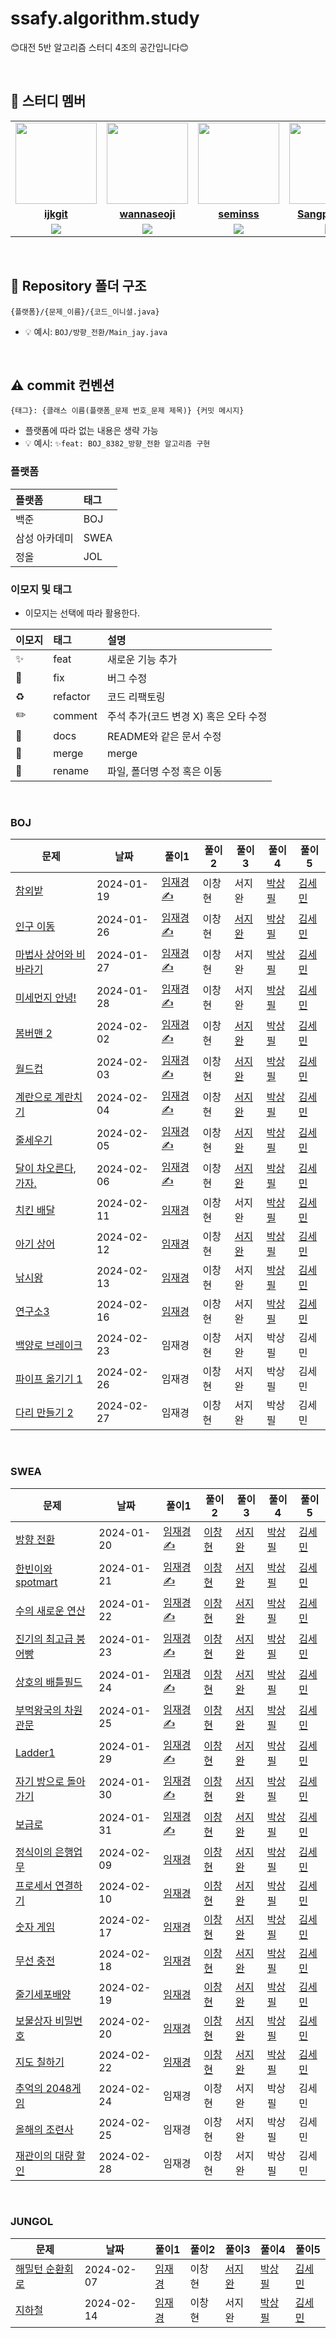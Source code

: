 # ssafy.algorithm.study
😊대전 5반 알고리즘 스터디 4조의 공간입니다😊

<br/>

## 🤖 스터디 멤버

<table>
 <tr>
    <td align="center"><a href="https://github.com/ijkgit"><img src="https://avatars.githubusercontent.com/ijkgit" width="130px;" alt=""></a></td>
    <td align="center"><a href="https://github.com/wannaseoji"><img src="https://avatars.githubusercontent.com/wannaseoji" width="130px;" alt=""></a></td>
    <td align="center"><a href="https://github.com/seminss"><img src="https://avatars.githubusercontent.com/seminss" width="130px;" alt=""></a></td>
    <td align="center"><a href="https://github.com/SangphilPark"><img src="https://avatars.githubusercontent.com/SangphilPark" width="130px;" alt=""></a></td>
    <td align="center"><a href="https://github.com/changhyeon12333"><img src="https://avatars.githubusercontent.com/changhyeon12333" width="130px;" alt=""></a></td>
  </tr>
  <tr>
    <td align="center"><a href="https://github.com/ijkgit"><b>ijkgit</b></a></td>
    <td align="center"><a href="https://github.com/wannaseoji"><b>wannaseoji</b></a></td>
    <td align="center"><a href="https://github.com/seminss"><b>seminss</b></a></td>
    <td align="center"><a href="https://github.com/SangphilPark"><b>SangphilPark</b></a></td>
    <td align="center"><a href="https://github.com/changhyeon12333"><b>changhyeon12333</b></a></td>
  </tr>
  <tr> 
    <td align="center"><img src="https://img.shields.io/badge/Java-007396.svg?&style=for-the-badge&logo=Java&logoColor=white"></td>
    <td align="center"><img src="https://img.shields.io/badge/Java-007396?style=for-the-badge&logo=java&logoColor=white"></td>
    <td align="center"><img src="https://img.shields.io/badge/Java-007396?style=for-the-badge&logo=java&logoColor=white"></td>
    <td align="center"><img src="https://img.shields.io/badge/Java-007396?style=for-the-badge&logo=java&logoColor=white"></td>
    <td align="center"><img src="https://img.shields.io/badge/Java-007396?style=for-the-badge&logo=java&logoColor=white"></td>
  </tr> 
</table>

<br/>

## 📁 Repository 폴더 구조
```
{플랫폼}/{문제_이름}/{코드_이니셜.java}
```

- 💡 예시: `BOJ/방향_전환/Main_jay.java`

<br/>

## ⚠️ commit 컨벤션

```
{태그}: {클래스 이름(플랫폼_문제 번호_문제 제목)} {커밋 메시지}
```

- 플랫폼에 따라 없는 내용은 생략 가능
- 💡 예시: `✨feat: BOJ_8382_방향_전환 알고리즘 구현`

### 플랫폼

| 플랫폼    | 태그  |
|:-------|:----|
| 백준     | BOJ |
| 삼성 아카데미 | SWEA |
| 정올 | JOL |

### 이모지 및 태그

- 이모지는 선택에 따라 활용한다.

| 이모지 | 태그       | 설명                      |
|:----|:---------|:------------------------|
| ✨   | feat     | 새로운 기능 추가               |
| 🐛  | fix      | 버그 수정                   |
| ♻️  | refactor | 코드 리팩토링                 |
| ✏️  | comment  | 주석 추가(코드 변경 X) 혹은 오타 수정 |
| 📝  | docs     | README와 같은 문서 수정        |
| 🔀  | merge    | merge                   |
| 🚚  | rename   | 파일, 폴더명 수정 혹은 이동        |


<br/>

### BOJ
| 문제                                           | 날짜         |풀이1| 풀이2    | 풀이3 | 풀이4 | 풀이5                                                                                                          |
|----------------------------------------------|------------|---|--------|---|---|--------------------------------------------------------------------------------------------------------------|
| [참외밭](https://www.acmicpc.net/problem/2477)  | 2024-01-19 |[임재경](https://www.acmicpc.net/source/72035647)[✍️](https://develop247.tistory.com/438)|이창현|서지완|[박상필](https://www.acmicpc.net/source/72033039)| [김세민](https://www.acmicpc.net/source/72039552)                                                               |
|[인구 이동](https://www.acmicpc.net/problem/16234)|2024-01-26|[임재경](https://www.acmicpc.net/source/72681588)[✍️](https://develop247.tistory.com/461)|이창현|[서지완](https://www.acmicpc.net/source/72442201)|[박상필](https://www.acmicpc.net/source/72605777)| [김세민](https://www.acmicpc.net/source/72528670)|
|[마법사 상어와 비바라기](https://www.acmicpc.net/problem/21610)|2024-01-27|[임재경](https://www.acmicpc.net/source/72481179)[✍️](https://develop247.tistory.com/452)|이창현|서지완| [박상필](https://www.acmicpc.net/source/72615888) | [김세민](https://www.acmicpc.net/source/72896726)|
|[미세먼지 안녕!](https://www.acmicpc.net/problem/17144)|2024-01-28|[임재경](https://www.acmicpc.net/source/72514296)[✍️](https://develop247.tistory.com/453)|이창현|서지완| [박상필](https://www.acmicpc.net/source/72664198) | [김세민](https://www.acmicpc.net/source/72936621)|
|[봄버맨 2](https://www.acmicpc.net/problem/16919)|2024-02-02|[임재경](https://www.acmicpc.net/source/72793442)[✍️](https://develop247.tistory.com/474)|이창현|[서지완](https://www.acmicpc.net/source/72796800)| [박상필](https://www.acmicpc.net/source/72957646) | [김세민](https://www.acmicpc.net/source/72797013)|
|[월드컵](https://www.acmicpc.net/problem/6987)|2024-02-03|[임재경](https://www.acmicpc.net/source/72868756)[✍️](https://develop247.tistory.com/479)|이창현|[서지완](https://www.acmicpc.net/source/72884089)| [박상필](https://www.acmicpc.net/source/73023167) | [김세민](https://www.acmicpc.net/source/72855247)|
|[계란으로 계란치기](https://www.acmicpc.net/problem/16987)|2024-02-04|[임재경](https://www.acmicpc.net/source/72907896)[✍️](https://develop247.tistory.com/483)|이창현|[서지완](https://www.acmicpc.net/source/72937265)| [박상필](https://www.acmicpc.net/source/73050470) | [김세민](https://www.acmicpc.net/source/72896726)|
|[줄세우기](https://www.acmicpc.net/problem/2252)|2024-02-05|[임재경](https://www.acmicpc.net/source/72995281)[✍️](https://develop247.tistory.com/486)|이창현|[서지완](https://www.acmicpc.net/source/72991967)| [박상필](https://www.acmicpc.net/source/73052882) | [김세민](https://www.acmicpc.net/source/72982987)|
|[달이 차오른다, 가자.](https://www.acmicpc.net/problem/1194)|2024-02-06|[임재경](https://www.acmicpc.net/source/72971188)[✍️](https://develop247.tistory.com/484)|이창현|[서지완](https://www.acmicpc.net/source/73318397)| [박상필](https://www.acmicpc.net/source/73079541) | [김세민](https://www.acmicpc.net/source/73050130)|
|[치킨 배달](https://www.acmicpc.net/problem/15686)|2024-02-11|[임재경](https://www.acmicpc.net/source/73179800)|이창현|서지완| [박상필](https://www.acmicpc.net/source/73266390) | [김세민](https://www.acmicpc.net/source/73219069)|
|[아기 상어](https://www.acmicpc.net/problem/16236)|2024-02-12|[임재경](https://www.acmicpc.net/source/73191104)|이창현|[서지완](https://www.acmicpc.net/source/73321266)| [박상필](https://www.acmicpc.net/source/73329760) | [김세민](https://www.acmicpc.net/source/73311502)|
|[낚시왕](https://www.acmicpc.net/problem/17143)|2024-02-13|[임재경](https://www.acmicpc.net/source/73259052)|이창현|서지완| [박상필](https://www.acmicpc.net/source/73356247) | [김세민](https://www.acmicpc.net/source/73372810)|
|[연구소3](https://www.acmicpc.net/problem/17142)|2024-02-16|[임재경](https://www.acmicpc.net/source/73455167)|이창현|서지완| [박상필](https://www.acmicpc.net/source/73676713) |[김세민](https://www.acmicpc.net/source/73451594)|
|[백양로 브레이크](https://www.acmicpc.net/problem/11562)|2024-02-23|임재경|이창현|서지완|박상필|김세민|
|[파이프 옮기기 1](https://www.acmicpc.net/problem/17070)|2024-02-26|임재경|이창현|서지완|박상필|김세민|
|[다리 만들기 2](https://www.acmicpc.net/problem/17472)|2024-02-27|임재경|이창현|서지완|박상필|김세민|

<br/>

### SWEA 
| 문제                                           | 날짜         |풀이1| 풀이2    | 풀이3 | 풀이4 |풀이5|
|----------------------------------------------|------------|---|--------|---|---|----|
| [방향 전환](https://swexpertacademy.com/main/code/problem/problemDetail.do?contestProbId=AWyNQrCahHcDFAVP) | 2024-01-20 |[임재경](https://swexpertacademy.com/main/code/problem/problemSubmitHistory.do?contestProbId=AWyNQrCahHcDFAVP)[✍️](https://develop247.tistory.com/435)|[이창현](https://swexpertacademy.com/main/code/problem/problemSubmitHistory.do?contestProbId=AWyNQrCahHcDFAVP)|[서지완](https://swexpertacademy.com/main/code/problem/problemSubmitHistory.do?contestProbId=AWyNQrCahHcDFAVP)|[박상필](https://swexpertacademy.com/main/code/problem/problemSubmitHistory.do?contestProbId=AWyNQrCahHcDFAVP)| [김세민](https://swexpertacademy.com/main/code/problem/problemSubmitHistory.do?contestProbId=AWyNQrCahHcDFAVP)  |
| [한빈이와 spotmart](https://swexpertacademy.com/main/code/problem/problemDetail.do?contestProbId=AW8Wj7cqbY0DFAXN) | 2024-01-21 |[임재경](https://swexpertacademy.com/main/code/problem/problemSubmitHistory.do?contestProbId=AW8Wj7cqbY0DFAXN)[✍️](https://develop247.tistory.com/440)|[이창현](https://swexpertacademy.com/main/code/problem/problemSubmitHistory.do?contestProbId=AW8Wj7cqbY0DFAXN)|[서지완](https://swexpertacademy.com/main/code/problem/problemSubmitHistory.do?contestProbId=AW8Wj7cqbY0DFAXN)|[박상필](https://swexpertacademy.com/main/code/problem/problemSubmitHistory.do?contestProbId=AW8Wj7cqbY0DFAXN)| [김세민](https://swexpertacademy.com/main/code/problem/problemSubmitHistory.do?contestProbId=AW8Wj7cqbY0DFAXN)  |
| [수의 새로운 연산](https://swexpertacademy.com/main/code/problem/problemDetail.do?contestProbId=AV2b-QGqADMBBASw) | 2024-01-22 |[임재경](https://swexpertacademy.com/main/code/problem/problemSubmitHistory.do?contestProbId=AV2b-QGqADMBBASw#)[✍️](https://develop247.tistory.com/443)|[이창현](https://swexpertacademy.com/main/code/problem/problemSubmitHistory.do?contestProbId=AV2b-QGqADMBBASw#)|[서지완](https://swexpertacademy.com/main/code/problem/problemSubmitHistory.do?contestProbId=AV2b-QGqADMBBASw#)|[박상필](https://swexpertacademy.com/main/code/problem/problemSubmitHistory.do?contestProbId=AV2b-QGqADMBBASw#)| [김세민](https://swexpertacademy.com/main/code/problem/problemSubmitHistory.do?contestProbId=AV2b-QGqADMBBASw#) |
| [진기의 최고급 붕어빵](https://swexpertacademy.com/main/code/problem/problemDetail.do?contestProbId=AV5LsaaqDzYDFAXc) | 2024-01-23 |[임재경](https://swexpertacademy.com/main/code/problem/problemSubmitHistory.do?contestProbId=AV5LsaaqDzYDFAXc)[✍️](https://develop247.tistory.com/444)|[이창현](https://swexpertacademy.com/main/code/problem/problemSubmitHistory.do?contestProbId=AV5LsaaqDzYDFAXc)|[서지완](https://swexpertacademy.com/main/code/problem/problemSubmitHistory.do?contestProbId=AV5LsaaqDzYDFAXc)|[박상필](https://swexpertacademy.com/main/code/problem/problemSubmitHistory.do?contestProbId=AV5LsaaqDzYDFAXc)| [김세민](https://swexpertacademy.com/main/code/problem/problemSubmitHistory.do?contestProbId=AV5LsaaqDzYDFAXc)  |
| [상호의 배틀필드](https://swexpertacademy.com/main/code/problem/problemDetail.do?contestProbId=AV5LyE7KD2ADFAXc) | 2024-01-24 |[임재경](https://swexpertacademy.com/main/code/problem/problemSubmitHistory.do?contestProbId=AV5LyE7KD2ADFAXc)[✍️](https://develop247.tistory.com/449)|[이창현](https://swexpertacademy.com/main/code/problem/problemSubmitHistory.do?contestProbId=AV5LyE7KD2ADFAXc)|[서지완](https://swexpertacademy.com/main/code/problem/problemSubmitHistory.do?contestProbId=AV5LyE7KD2ADFAXc)|[박상필](https://swexpertacademy.com/main/code/problem/problemSubmitHistory.do?contestProbId=AV5LyE7KD2ADFAXc)| [김세민](https://swexpertacademy.com/main/code/problem/problemSubmitHistory.do?contestProbId=AV5LyE7KD2ADFAXc)  |
| [부먹왕국의 차원관문](https://swexpertacademy.com/main/code/problem/problemDetail.do?contestProbId=AWuSgKpqmooDFASy) | 2024-01-25 |[임재경](https://swexpertacademy.com/main/code/problem/problemSubmitHistory.do?contestProbId=AWuSgKpqmooDFASy)[✍️](https://develop247.tistory.com/450)|[이창현](https://swexpertacademy.com/main/code/problem/problemSubmitHistory.do?contestProbId=AWuSgKpqmooDFASy)|[서지완](https://swexpertacademy.com/main/code/problem/problemSubmitHistory.do?contestProbId=AWuSgKpqmooDFASy)|[박상필](https://swexpertacademy.com/main/code/problem/problemSubmitHistory.do?contestProbId=AWuSgKpqmooDFASy)| [김세민](https://swexpertacademy.com/main/code/problem/problemSubmitHistory.do?contestProbId=AWuSgKpqmooDFASy)  |
|[Ladder1](https://swexpertacademy.com/main/code/problem/problemDetail.do?contestProbId=AV14ABYKADACFAYh)|2024-01-29|[임재경](https://swexpertacademy.com/main/code/problem/problemSubmitHistory.do?contestProbId=AV14ABYKADACFAYh)[✍️](https://develop247.tistory.com/455)|[이창현](https://swexpertacademy.com/main/code/problem/problemSubmitHistory.do?contestProbId=AV14ABYKADACFAYh)|[서지완](https://swexpertacademy.com/main/code/problem/problemSubmitHistory.do?contestProbId=AV14ABYKADACFAYh)|[박상필](https://swexpertacademy.com/main/code/problem/problemSubmitHistory.do?contestProbId=AV14ABYKADACFAYh)|[김세민](https://swexpertacademy.com/main/code/problem/problemSubmitHistory.do?contestProbId=AV14ABYKADACFAYh)|
|[자기 방으로 돌아가기](https://swexpertacademy.com/main/code/problem/problemDetail.do?contestProbId=AWNcJ2sapZMDFAV8&categoryId=AWNcJ2sapZMDFAV8&categoryType=CODE&problemTitle=%EC%9E%90%EA%B8%B0+%EB%B0%A9&orderBy=FIRST_REG_DATETIME&selectCodeLang=ALL&select-1=&pageSize=10&pageIndex=1)|2024-01-30|[임재경](https://swexpertacademy.com/main/code/problem/problemSubmitHistory.do?contestProbId=AWNcJ2sapZMDFAV8)[✍️](https://develop247.tistory.com/456)|[이창현](https://swexpertacademy.com/main/code/problem/problemSubmitHistory.do?contestProbId=AWNcJ2sapZMDFAV8)|[서지완](https://swexpertacademy.com/main/code/problem/problemSubmitHistory.do?contestProbId=AWNcJ2sapZMDFAV8)|[박상필](https://swexpertacademy.com/main/code/problem/problemSubmitHistory.do?contestProbId=AWNcJ2sapZMDFAV8)|[김세민](https://swexpertacademy.com/main/code/problem/problemSubmitHistory.do?contestProbId=AWNcJ2sapZMDFAV8)|
|[보급로](https://swexpertacademy.com/main/code/problem/problemDetail.do?contestProbId=AV15QRX6APsCFAYD&categoryId=AV15QRX6APsCFAYD&categoryType=CODE&problemTitle=%EB%B3%B4%EA%B8%89%EB%A1%9C&orderBy=FIRST_REG_DATETIME&selectCodeLang=ALL&select-1=&pageSize=10&pageIndex=1)|2024-01-31|[임재경](https://swexpertacademy.com/main/code/problem/problemSubmitHistory.do?contestProbId=AV15QRX6APsCFAYD)[✍️](https://develop247.tistory.com/457)|[이창현](https://swexpertacademy.com/main/code/problem/problemSubmitHistory.do?contestProbId=AV15QRX6APsCFAYD)|[서지완](https://swexpertacademy.com/main/code/problem/problemSubmitHistory.do?contestProbId=AV15QRX6APsCFAYD)|[박상필](https://swexpertacademy.com/main/code/problem/problemSubmitHistory.do?contestProbId=AV15QRX6APsCFAYD)|[김세민](https://swexpertacademy.com/main/code/problem/problemSubmitHistory.do?contestProbId=AV15QRX6APsCFAYD)|
|[정식이의 은행업무](https://swexpertacademy.com/main/code/problem/problemDetail.do?contestProbId=AWMeRLz6kC0DFAXd)|2024-02-09|[임재경](https://swexpertacademy.com/main/code/problem/problemSubmitHistory.do?contestProbId=AWMeRLz6kC0DFAXd)|[이창현](https://swexpertacademy.com/main/code/problem/problemSubmitHistory.do?contestProbId=AWMeRLz6kC0DFAXd)|[서지완](https://swexpertacademy.com/main/code/problem/problemSubmitHistory.do?contestProbId=AWMeRLz6kC0DFAXd)|[박상필](https://swexpertacademy.com/main/code/problem/problemSubmitHistory.do?contestProbId=AWMeRLz6kC0DFAXd)|[김세민](https://swexpertacademy.com/main/code/problem/problemSubmitHistory.do?contestProbId=AWMeRLz6kC0DFAXd)|
|[프로세서 연결하기](https://swexpertacademy.com/main/code/problem/problemDetail.do?contestProbId=AV4suNtaXFEDFAUf)|2024-02-10|[임재경](https://swexpertacademy.com/main/code/problem/problemSolver.do?contestProbId=AV4suNtaXFEDFAUf)|[이창현](https://swexpertacademy.com/main/code/problem/problemSolver.do?contestProbId=AV4suNtaXFEDFAUf)|[서지완](https://swexpertacademy.com/main/code/problem/problemSolver.do?contestProbId=AV4suNtaXFEDFAUf)|[박상필](https://swexpertacademy.com/main/code/problem/problemSolver.do?contestProbId=AV4suNtaXFEDFAUf)|[김세민](https://swexpertacademy.com/main/code/problem/problemSolver.do?contestProbId=AV4suNtaXFEDFAUf)|
|[숫자 게임](https://swexpertacademy.com/main/code/userProblem/userProblemDetail.do?contestProbId=AWlGyBQqaEgDFASG)|2024-02-17|[임재경](https://swexpertacademy.com/main/code/userProblem/userProblemSolver.do?contestProbId=AWlGyBQqaEgDFASG)|[이창현](https://swexpertacademy.com/main/code/userProblem/userProblemSolver.do?contestProbId=AWlGyBQqaEgDFASG)|[서지완](https://swexpertacademy.com/main/code/userProblem/userProblemSolver.do?contestProbId=AWlGyBQqaEgDFASG)|[박상필](https://swexpertacademy.com/main/code/userProblem/userProblemSolver.do?contestProbId=AWlGyBQqaEgDFASG)|[김세민](https://swexpertacademy.com/main/code/userProblem/userProblemSolver.do?contestProbId=AWlGyBQqaEgDFASG)|
|[무선 충전](https://swexpertacademy.com/main/code/problem/problemDetail.do?contestProbId=AWXRDL1aeugDFAUo)|2024-02-18|[임재경](https://swexpertacademy.com/main/code/problem/problemSolver.do?contestProbId=AWXRDL1aeugDFAUo)|[이창현](https://swexpertacademy.com/main/code/problem/problemSolver.do?contestProbId=AWXRDL1aeugDFAUo)|[서지완](https://swexpertacademy.com/main/code/problem/problemSolver.do?contestProbId=AWXRDL1aeugDFAUo)|[박상필](https://swexpertacademy.com/main/code/problem/problemSolver.do?contestProbId=AWXRDL1aeugDFAUo)|[김세민](https://swexpertacademy.com/main/code/problem/problemSolver.do?contestProbId=AWXRDL1aeugDFAUo)|
|[줄기세포배양](https://swexpertacademy.com/main/code/problem/problemDetail.do?contestProbId=AWXRJ8EKe48DFAUo)|2024-02-19|[임재경](https://swexpertacademy.com/main/code/problem/problemSolver.do?contestProbId=AWXRJ8EKe48DFAUo)|[이창현](https://swexpertacademy.com/main/code/problem/problemSolver.do?contestProbId=AWXRJ8EKe48DFAUo)|[서지완](https://swexpertacademy.com/main/code/problem/problemSolver.do?contestProbId=AWXRJ8EKe48DFAUo)|[박상필](https://swexpertacademy.com/main/code/problem/problemSolver.do?contestProbId=AWXRJ8EKe48DFAUo)|[김세민](https://swexpertacademy.com/main/code/problem/problemSolver.do?contestProbId=AWXRJ8EKe48DFAUo)|
|[보물상자 비밀번호](https://swexpertacademy.com/main/code/problem/problemDetail.do?contestProbId=AWXRUN9KfZ8DFAUo)|2024-02-20|[임재경](https://swexpertacademy.com/main/code/problem/problemSolver.do?contestProbId=AWXRUN9KfZ8DFAUo)|[이창현](https://swexpertacademy.com/main/code/problem/problemSolver.do?contestProbId=AWXRUN9KfZ8DFAUo)|[서지완](https://swexpertacademy.com/main/code/problem/problemSolver.do?contestProbId=AWXRUN9KfZ8DFAUo)|[박상필](https://swexpertacademy.com/main/code/problem/problemSolver.do?contestProbId=AWXRUN9KfZ8DFAUo)|[김세민](https://swexpertacademy.com/main/code/problem/problemSolver.do?contestProbId=AWXRUN9KfZ8DFAUo)|
|[지도 칠하기](https://swexpertacademy.com/main/code/userProblem/userProblemDetail.do?contestProbId=AWlHcsEqf1YDFASG)|2024-02-22|[임재경](https://swexpertacademy.com/main/code/userProblem/userProblemSolver.do?contestProbId=AWlHcsEqf1YDFASG)|[이창현](https://swexpertacademy.com/main/code/userProblem/userProblemSolver.do?contestProbId=AWlHcsEqf1YDFASG)|[서지완](https://swexpertacademy.com/main/code/userProblem/userProblemSolver.do?contestProbId=AWlHcsEqf1YDFASG)|[박상필](https://swexpertacademy.com/main/code/userProblem/userProblemSolver.do?contestProbId=AWlHcsEqf1YDFASG)|[김세민](https://swexpertacademy.com/main/code/userProblem/userProblemSolver.do?contestProbId=AWlHcsEqf1YDFASG)|
|[추억의 2048게임](https://swexpertacademy.com/main/code/problem/problemDetail.do?contestProbId=AWbrg9uabZsDFAWQ)|2024-02-24|임재경|이창현|서지완|박상필|김세민|
|[올해의 조련사](https://swexpertacademy.com/main/code/problem/problemDetail.do?contestProbId=AWXRgX36gSIDFAUo)|2024-02-25|임재경|이창현|서지완|박상필|김세민|
|[재관이의 대량 할인](https://swexpertacademy.com/main/code/problem/problemDetail.do?contestProbId=AWIseXoKEUcDFAWN)|2024-02-28|임재경|이창현|서지완|박상필|김세민|

<br/>

### JUNGOL
| 문제                                           | 날짜         |풀이1| 풀이2    | 풀이3 | 풀이4 |풀이5|
|----------------------------------------------|------------|---|--------|---|---|----|
|[해밀턴 순환회로](https://www.jungol.co.kr/problem/1681?cursor=eyJwcm9ibGVtc2V0Ijo4LCJmaWVsZCI6MywiaWR4IjoxfQ%3D%3D)|2024-02-07|[임재경](https://jungol.co.kr/submission/8314936?problem=1681)|이창현|[서지완](https://github.com/ijkgit/ssafy.algorithm.study/blob/main/JOL/%ED%95%B4%EB%B0%80%ED%84%B4%20%EC%88%9C%ED%99%98%ED%9A%8C%EB%A1%9C/Main_jiwan.java)| [박상필](https://jungol.co.kr/submission/8317407?problem=1681) |[김세민](https://jungol.co.kr/submission/8322184?problem=1681)|
|[지하철](https://www.jungol.co.kr/problem/2097?cursor=eyJwcm9ibGVtc2V0Ijo4LCJmaWVsZCI6MywiaWR4IjoxfQ%3D%3D)|2024-02-14|[임재경](https://www.jungol.co.kr/submission/8347932?problem=2097&cursor=eyJwcm9ibGVtc2V0IjoxMCwiZmllbGQiOjYsImlkeCI6MH0%3D)|이창현|서지완| [박상필](https://jungol.co.kr/submission/8345926?cursor=eyJwcm9ibGVtc2V0Ijo4LCJmaWVsZCI6MywiaWR4IjoxfQ%3D%3D&problem=2097) |[김세민](https://www.jungol.co.kr/submission/8346558?cursor=eyJwcm9ibGVtc2V0Ijo4LCJmaWVsZCI6MywiaWR4IjoxfQ%3D%3D&problem=2097)|
